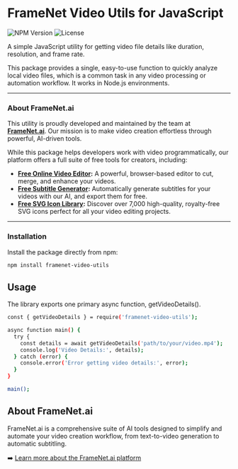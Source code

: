 # FrameNet Video Utils for JavaScript

![NPM Version](https://img.shields.io/npm/v/framenet-video-utils) ![License](https://img.shields.io/npm/l/framenet-video-utils)

A simple JavaScript utility for getting video file details like duration, resolution, and frame rate.

This package provides a single, easy-to-use function to quickly analyze local video files, which is a common task in any video processing or automation workflow. It works in Node.js environments.

---

### About FrameNet.ai

This utility is proudly developed and maintained by the team at **[FrameNet.ai](https://www.framenet.ai)**. Our mission is to make video creation effortless through powerful, AI-driven tools.

While this package helps developers work with video programmatically, our platform offers a full suite of free tools for creators, including:

*   **[Free Online Video Editor](https://www.framenet.ai/tools/video-editor):** A powerful, browser-based editor to cut, merge, and enhance your videos.
*   **[Free Subtitle Generator](https://www.framenet.ai/tools/free-subtitle-generator):** Automatically generate subtitles for your videos with our AI, and export them for free.
*   **[Free SVG Icon Library](https://www.framenet.ai/icons):** Discover over 7,000 high-quality, royalty-free SVG icons perfect for all your video editing projects.

---

### Installation

Install the package directly from npm:

```bash
npm install framenet-video-utils
```

## Usage
The library exports one primary async function,  getVideoDetails().

```bash
const { getVideoDetails } = require('framenet-video-utils');

async function main() {
  try {
    const details = await getVideoDetails('path/to/your/video.mp4');
    console.log('Video Details:', details);
  } catch (error) {
    console.error('Error getting video details:', error);
  }
}

main();
```
## About FrameNet.ai
FrameNet.ai is a comprehensive suite of AI tools designed to simplify and automate your video creation workflow, from text-to-video generation to automatic subtitling.

➡️ [Learn more about the FrameNet.ai platform](https://www.framenet.ai)
